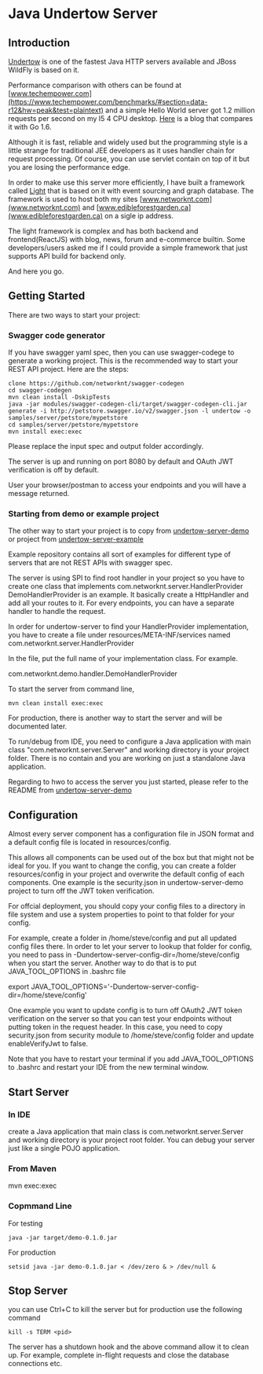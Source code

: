 # Java Undertow Server

## Introduction

[Undertow](http://undertow.io/) is  one of the fastest Java HTTP servers available and JBoss WildFly is based on it.

Performance comparison with others can be found
at [www.techempower.com](https://www.techempower.com/benchmarks/#section=data-r12&hw=peak&test=plaintext) and
a simple Hello World server got 1.2 million requests per second on my I5 4 CPU desktop.
[Here](https://www.networknt.com/blog/All/CeHJjNRjRiS1dH1qqme2LQ) is a blog that compares it with Go 1.6.

Although it is fast, reliable and widely used but the programming style is a little strange for traditional
JEE developers as it uses handler chain for request processing. Of course, you can use servlet contain on top of it
but you are losing the performance edge.

In order to make use this server more efficiently, I have built a framework
called [Light](https://github.com/networknt/light) that is based on it with event sourcing
and graph database. The framework is used to host both my sites [www.networknt.com](www.networknt.com)
and [www.edibleforestgarden.ca](www.edibleforestgarden.ca) on a sigle ip address.

The light framework is complex and has both backend and frontend(ReactJS) with blog, news, forum and e-commerce builtin.
Some developers/users asked me if I could provide a simple framework that just supports API build for backend only.

And here you go.

## Getting Started

There are two ways to start your project:

### Swagger code generator
If you have swagger yaml spec, then you can use swagger-codege to generate a working project. This is the recommended
way to start your REST API project. Here are the steps:

```
clone https://github.com/networknt/swagger-codegen
cd swagger-codegen
mvn clean install -DskipTests
java -jar modules/swagger-codegen-cli/target/swagger-codegen-cli.jar generate -i http://petstore.swagger.io/v2/swagger.json -l undertow -o samples/server/petstore/mypetstore
cd samples/server/petstore/mypetstore
mvn install exec:exec

```
Please replace the input spec and output folder accordingly.

The server is up and running on port 8080 by default and OAuth JWT verification is off by default.

User your browser/postman to access your endpoints and you will have a message returned.


### Starting from demo or example project

The other way to start your project is to copy from [undertow-server-demo](https://github.com/networknt/undertow-server-demo)
or project from [undertow-server-example](https://github.com/networknt/undertow-server-example)

Example repository contains all sort of examples for different type of servers that are not REST APIs with
swagger spec.

The server is using SPI to find root handler in your project so you have to create one class that implements com.networknt.server.HandlerProvider
DemoHandlerProvider is an example. It basically create a HttpHandler and add all your routes to it. For every endpoints, you can
have a separate handler to handle the request.

In order for undertow-server to find your HandlerProvider implementation, you have to create a file under
resources/META-INF/services named com.networknt.server.HandlerProvider

In the file, put the full name of your implementation class. For example.

com.networknt.demo.handler.DemoHandlerProvider

To start the server from command line,

```
mvn clean install exec:exec
```

For production, there is another way to start the server and will be documented later.

To run/debug from IDE, you need to configure a Java application with main class "com.networknt.server.Server" and
working directory is your project folder. There is no contain and you are working on just a standalone Java application.

Regarding to hwo to access the server you just started, please refer to the README from
[undertow-server-demo](https://github.com/networknt/undertow-server-demo)


## Configuration

Almost every server component has a configuration file in JSON format and a default config file is located in resources/config.

This allows all components can be used out of the box but that might not be ideal for you. If you want to change the config, you
can create a folder resources/config in your project and overwrite the default config of each components. One example is the
security.json in undertow-server-demo project to turn off the JWT token verification.

For offcial deployment, you should copy your config files to a directory in file system and use a system properties to point
to that folder for your config.

For example, create a folder in /home/steve/config and put all updated config files there. In order to let your server to lookup
that folder for config, you need to pass in -Dundertow-server-config-dir=/home/steve/config when you start the server. Another way
to do that is to put JAVA_TOOL_OPTIONS in .bashrc file

export JAVA_TOOL_OPTIONS='-Dundertow-server-config-dir=/home/steve/config'

One example you want to update config is to turn off OAuth2 JWT token verification on the server so that you can test your
endpoints without putting token in the request header. In this case, you need to copy security.json from security module to
/home/steve/config folder and update enableVerifyJwt to false.

Note that you have to restart your terminal if you add JAVA_TOOL_OPTIONS to .bashrc and restart your IDE from the new terminal
window.

## Start Server

### In IDE
create a Java application that main class is com.networknt.server.Server and working
directory is your project root folder. You can debug your server just like a single POJO application.

### From Maven

mvn exec:exec

### Copmmand Line

For testing
```
java -jar target/demo-0.1.0.jar
```

For production

```
setsid java -jar demo-0.1.0.jar < /dev/zero & > /dev/null &
```

## Stop Server

you can use Ctrl+C to kill the server but for production use the following command

```
kill -s TERM <pid>
```

The server has a shutdown hook and the above command allow it to clean up. For example,
complete in-flight requests and close the database connections etc.

